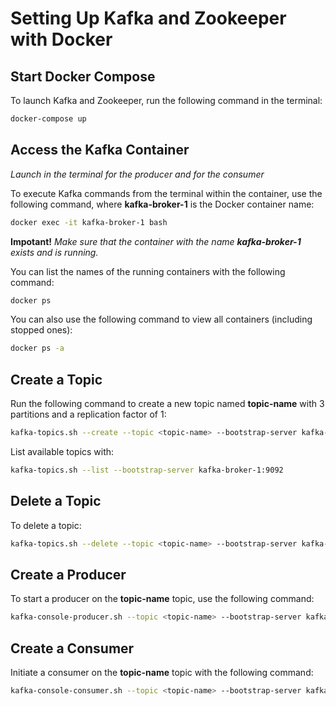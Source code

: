# Setting Up Kafka and Zookeeper with Docker

## Start Docker Compose

To launch Kafka and Zookeeper, run the following command in the terminal:

```bash
docker-compose up
```

## Access the Kafka Container

*Launch in the terminal for the producer and for the consumer*

To execute Kafka commands from the terminal within the container, use the following command, where **kafka-broker-1** is the Docker container name:

```bash
docker exec -it kafka-broker-1 bash
```
**Impotant!** *Make sure that the container with the name **kafka-broker-1** exists and is running.*

You can list the names of the running containers with the following command:

```bash
docker ps
```

You can also use the following command to view all containers (including stopped ones):

```bash
docker ps -a
```

## Create a Topic

Run the following command to create a new topic named **topic-name** with 3 partitions and a replication factor of 1:

```bash
kafka-topics.sh --create --topic <topic-name> --bootstrap-server kafka-broker-1:9092 --partitions 3 --replication-factor 1
```

List available topics with:

```bash
kafka-topics.sh --list --bootstrap-server kafka-broker-1:9092
```

## Delete a Topic

To delete a topic:

```bash
kafka-topics.sh --delete --topic <topic-name> --bootstrap-server kafka-broker-1:9092
```

## Create a Producer

To start a producer on the **topic-name** topic, use the following command:

```bash
kafka-console-producer.sh --topic <topic-name> --bootstrap-server kafka-broker-1:9092
```

## Create a Consumer

Initiate a consumer on the **topic-name** topic with the following command:

```bash
kafka-console-consumer.sh --topic <topic-name> --bootstrap-server kafka-broker-1:9092 --from-beginning
``` 